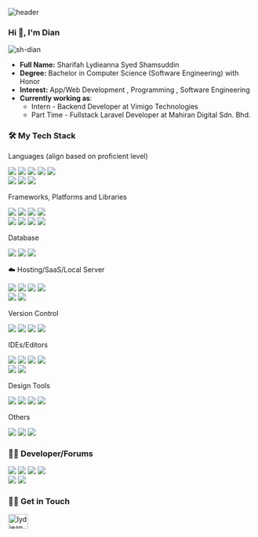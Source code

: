 ![header](https://capsule-render.vercel.app/api?type=venom&height=160&color=6:833ab4,100:fd1d1d&text=Sharifah%20Lydieanna&desc=Full-stack%20Web%20Developer&fontColor=ffffff&descAlign=27&descAlignY=15&fontAlignY=55)

<h3 align="left">Hi 👋, I'm Dian</h3>
<p> <img src="https://komarev.com/ghpvc/?username=sh-dian&label=Profile%20views&color=0e75b6&style=flat" alt="sh-dian" /> </p>
<ul>
  <li><b>Full Name:</b> Sharifah Lydieanna Syed Shamsuddin</li>
  <li><b>Degree:</b> Bachelor in Computer Science (Software Engineering) with Honor</li>
  <li><b>Interest:</b> App/Web Development , Programming , Software Engineering</li>
  <li><b>Currently working as</b>:
      <ul>
        <li>Intern - Backend Developer at Vimigo Technologies</li>
        <li>Part Time - Fullstack Laravel Developer at Mahiran Digital Sdn. Bhd.</li>
      </ul>
  </li>
</ul>

### 🛠 My Tech Stack

<p>Languages (align based on proficient level)</p>
<p>
  <img src="https://img.shields.io/badge/php-%23777BB4.svg?style=for-the-badge&logo=php&logoColor=white">
  <img src="https://img.shields.io/badge/html5-%23E34F26.svg?style=for-the-badge&logo=html5&logoColor=white">
  <img src="https://img.shields.io/badge/css3-%231572B6.svg?style=for-the-badge&logo=css3&logoColor=white">
  <img src="https://img.shields.io/badge/dart-%230175C2.svg?style=for-the-badge&logo=dart&logoColor=white">
  <img src="https://img.shields.io/badge/javascript-%23323330.svg?style=for-the-badge&logo=javascript&logoColor=%23F7DF1E"><br>
  <img src="https://img.shields.io/badge/java-%23ED8B00.svg?style=for-the-badge&logo=openjdk&logoColor=white">
  <img src="https://img.shields.io/badge/c-%2300599C.svg?style=for-the-badge&logo=c&logoColor=white">
  <img src="https://img.shields.io/badge/python-3670A0?style=for-the-badge&logo=python&logoColor=ffdd54">
</p>

<p>Frameworks, Platforms and Libraries</p>
<p>
  <img src="https://img.shields.io/badge/laravel-%23FF2D20.svg?style=for-the-badge&logo=laravel&logoColor=white">
  <img src="https://img.shields.io/badge/Flutter-%2302569B.svg?style=for-the-badge&logo=Flutter&logoColor=white">
  <img src="https://img.shields.io/badge/chart.js-F5788D.svg?style=for-the-badge&logo=chart.js&logoColor=white">
  <img src="https://img.shields.io/badge/jquery-%230769AD.svg?style=for-the-badge&logo=jquery&logoColor=white"><br>
  <img src="https://img.shields.io/badge/NPM-%23CB3837.svg?style=for-the-badge&logo=npm&logoColor=white">
  <img src="https://img.shields.io/badge/node.js-6DA55F?style=for-the-badge&logo=node.js&logoColor=white">
  <img src="https://img.shields.io/badge/tailwindcss-%2338B2AC.svg?style=for-the-badge&logo=tailwind-css&logoColor=white">
  <img src="https://img.shields.io/badge/WordPress-%23117AC9.svg?style=for-the-badge&logo=WordPress&logoColor=white">
</p>

<p>Database</p>
<p>
  <img src="https://img.shields.io/badge/firebase-a08021?style=for-the-badge&logo=firebase&logoColor=ffcd34">
  <img src="https://img.shields.io/badge/MariaDB-003545?style=for-the-badge&logo=mariadb&logoColor=white">
  <img src="https://img.shields.io/badge/mysql-4479A1.svg?style=for-the-badge&logo=mysql&logoColor=white">
</p>

<p>☁️ Hosting/SaaS/Local Server </p>
<p>
  <img src="https://img.shields.io/badge/Plesk-grey?style=for-the-badge&logo=plesk">
  <img src="https://img.shields.io/badge/Hostinger-purple?style=for-the-badge&logo=hostinger">
  <img src="https://img.shields.io/badge/AWS-%23FF9900.svg?style=for-the-badge&logo=amazon-aws&logoColor=white">
  <img src="https://img.shields.io/badge/Cloudflare-F38020?style=for-the-badge&logo=Cloudflare&logoColor=white"><br>
  <img src="https://img.shields.io/badge/XAMPP-orange?style=for-the-badge&logo=xampp&logoColor=white">
  <img src="https://img.shields.io/badge/Laragon-grey?style=for-the-badge&logo=laragon">
</p>

<p>Version Control</p>
<p>
  <img src="https://img.shields.io/badge/SourceTree-darkblue?style=for-the-badge&logo=sourcetree">
  <img src="https://img.shields.io/badge/git-%23F05033.svg?style=for-the-badge&logo=git&logoColor=white">
  <img src="https://img.shields.io/badge/github-%23121011.svg?style=for-the-badge&logo=github&logoColor=white">
  <img src="https://img.shields.io/badge/gitlab-%23181717.svg?style=for-the-badge&logo=gitlab&logoColor=white">
</p>

<p>IDEs/Editors</p>
<p>
  <img src="https://img.shields.io/badge/phpstorm-143?style=for-the-badge&logo=phpstorm&logoColor=black&color=black&labelColor=darkorchid">
  <img src="https://img.shields.io/badge/Visual%20Studio%20Code-0078d7.svg?style=for-the-badge&logo=visual-studio-code&logoColor=white">
  <img src="https://img.shields.io/badge/NetBeansIDE-1B6AC6.svg?style=for-the-badge&logo=apache-netbeans-ide&logoColor=white">
  <img src="https://img.shields.io/badge/android%20studio-346ac1?style=for-the-badge&logo=android%20studio&logoColor=white"><br>
  <img src="https://img.shields.io/badge/CodePen-white?style=for-the-badge&logo=codepen&logoColor=black">
  <img src="https://img.shields.io/badge/Replit-DD1200?style=for-the-badge&logo=Replit&logoColor=white">
</p>

<p>Design Tools</p>
<p>
  <img src="https://img.shields.io/badge/Canva-%2300C4CC.svg?style=for-the-badge&logo=Canva&logoColor=white">
  <img src="https://img.shields.io/badge/figma-%23F24E1E.svg?style=for-the-badge&logo=figma&logoColor=white">
  <img src="https://img.shields.io/badge/Framer-black?style=for-the-badge&logo=framer&logoColor=blue">
  <img src="https://img.shields.io/badge/invision-FF3366?style=for-the-badge&logo=invision&logoColor=white">
</p>

<p>Others</p>
<p>
  <img src="https://img.shields.io/badge/Postman-FF6C37?style=for-the-badge&logo=postman&logoColor=white">
  <img src="https://img.shields.io/badge/figma-%23F24E1E.svg?style=for-the-badge&logo=figma&logoColor=white">
  <img src="https://img.shields.io/badge/Trello-%23026AA7.svg?style=for-the-badge&logo=Trello&logoColor=white">
</p>

### 🧑‍💻 Developer/Forums
<p>
  <img src="https://img.shields.io/badge/Codepen-000000?style=for-the-badge&logo=codepen&logoColor=white">
  <img src="https://img.shields.io/badge/-Hackerrank-2EC866?style=for-the-badge&logo=HackerRank&logoColor=white">
  <img src="https://img.shields.io/badge/LeetCode-000000?style=for-the-badge&logo=LeetCode&logoColor=#d16c06">
  <img src="https://img.shields.io/badge/Kaggle-035a7d?style=for-the-badge&logo=kaggle&logoColor=white"><br>
  <img src="https://img.shields.io/badge/-Stackoverflow-FE7A16?style=for-the-badge&logo=stack-overflow&logoColor=white">
  <img src="https://img.shields.io/badge/Quora-%23B92B27.svg?style=for-the-badge&logo=Quora&logoColor=white">
</p>

### 🤝🏻 Get in Touch
<p align="left">
<a href="https://linkedin.com/in/lydieanna" target="blank"><img align="center" src="https://raw.githubusercontent.com/rahuldkjain/github-profile-readme-generator/master/src/images/icons/Social/linked-in-alt.svg" alt="lydieanna" height="30" width="40" /></a>
</p>
